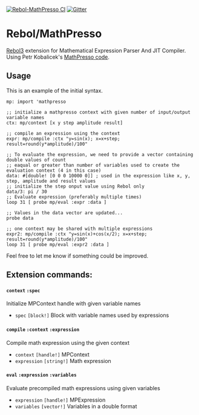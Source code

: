 [![Rebol-MathPresso CI](https://github.com/Siskin-framework/Rebol-MathPresso/actions/workflows/main.yml/badge.svg)](https://github.com/Siskin-framework/Rebol-MathPresso/actions/workflows/main.yml)
[![Gitter](https://badges.gitter.im/rebol3/community.svg)](https://gitter.im/rebol3/community?utm_source=badge&utm_medium=badge&utm_campaign=pr-badge)

# Rebol/MathPresso

[Rebol3](https://github.com/Oldes/Rebol3) extension for Mathematical Expression Parser And JIT Compiler.
Using Petr Kobalicek's [MathPresso code](https://github.com/kobalicek/mathpresso).

## Usage

This is an example of the initial syntax.

```rebol
mp: import 'mathpresso

;; initialize a mathpresso context with given number of input/output variable names
ctx: mp/context [x y step amplitude result]

;; compile an expression using the context
expr: mp/compile :ctx "y=sin(x); x=x+step; result=round(y*amplitude)/100"

;; To evaluate the expression, we need to provide a vector containing double values of count
;; eaqual or greater than number of variables used to create the evaluation context (4 in this case)
data: #[double! [0 0 0 10000 0]] ; used in the expression like x, y, step, amplitude and result values
;; initialize the step onput value using Rebol only 
data/3: pi / 30
;; Evaluate expression (preferably multiple times)
loop 31 [ probe mp/eval :expr :data ]

;; Values in the data vector are updated...
probe data

;; one context may be shared with multiple expressions
expr2: mp/compile :ctx "y=sin(x)+cos(x/2); x=x+step; result=round(y*amplitude)/100"
loop 31 [ probe mp/eval :expr2 :data ]
```

Feel free to let me know if something could be improved.

## Extension commands:


#### `context` `:spec`
Initialize MPContext handle with given variable names
* `spec` `[block!]` Block with variable names used by expressions

#### `compile` `:context` `:expression`
Compile math expression using the given context
* `context` `[handle!]` MPContext
* `expression` `[string!]` Math expression

#### `eval` `:expression` `:variables`
Evaluate precompiled math expressions using given variables
* `expression` `[handle!]` MPExpression
* `variables` `[vector!]` Variables in a double format

